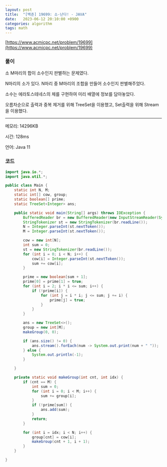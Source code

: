 ```yaml
---
layout: post
title:  "[백준] 19699: 소-난다! - JAVA"
date:   2023-06-12 20:10:00 +0900
categories: algorithm
tags: math
---
```


[https://www.acmicpc.net/problem/19699](https://www.acmicpc.net/problem/19699)

### 풀이

소 M마리의 합이 소수인지 판별하는 문제였다.

N마리의 소가 있다. N마리 중 M마리의 조합을 만들어 소수인지 판별해주었다.

소수는 에라토스테네스의 체를 구현하여 미리 배열에 정보를 담아놓았다.

오름차순으로 출력과 중복 제거를 위해 TreeSet을 이용했고, Set출력을 위해 Stream을 이용했다.

---

메모리: 14296KB

시간: 128ms

언어: Java 11

### 코드
```java
import java.io.*;
import java.util.*;

public class Main {
    static int N, M;
    static int[] cow, group;
    static boolean[] prime;
    static TreeSet<Integer> ans;

    public static void main(String[] args) throws IOException {
        BufferedReader br = new BufferedReader(new InputStreamReader(System.in));
        StringTokenizer st = new StringTokenizer(br.readLine());
        N = Integer.parseInt(st.nextToken());
        M = Integer.parseInt(st.nextToken());

        cow = new int[N];
        int sum = 0;
        st = new StringTokenizer(br.readLine());
        for (int i = 0; i < N; i++) {
            cow[i] = Integer.parseInt(st.nextToken());
            sum += cow[i];
        }

        prime = new boolean[sum + 1];
        prime[0] = prime[1] = true;
        for (int i = 2; i * i <= sum; i++) {
            if (!prime[i]) {
                for (int j = i * i; j <= sum; j += i) {
                    prime[j] = true;
                }
            }
        }

        ans = new TreeSet<>();
        group = new int[M];
        makeGroup(0, 0);

        if (ans.size() != 0) {
            ans.stream().forEach(num -> System.out.print(num + " "));
        } else {
            System.out.println(-1);
        }

    }

    private static void makeGroup(int cnt, int idx) {
        if (cnt == M) {
            int sum = 0;
            for (int i = 0; i < M; i++) {
                sum += group[i];
            }
            if (!prime[sum]) {
                ans.add(sum);
            }
            return;
        }

        for (int i = idx; i < N; i++) {
            group[cnt] = cow[i];
            makeGroup(cnt + 1, i + 1);
        }
    }

}
```
